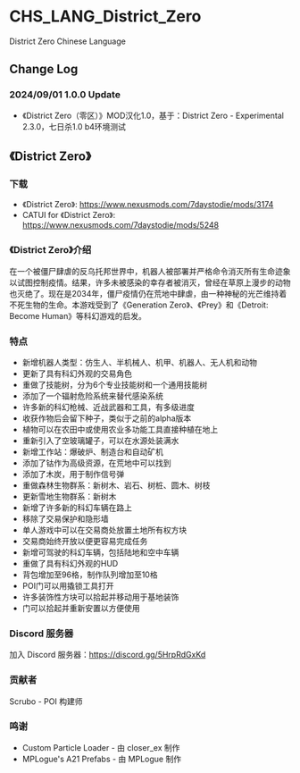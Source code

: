 # CHS_LANG_District_Zero
District Zero Chinese Language

## Change Log
### 2024/09/01 1.0.0 Update
- 《District Zero（零区）》MOD汉化1.0，基于：District Zero - Experimental 2.3.0，七日杀1.0 b4环境测试

## 《District Zero》 
### 下载
- 《District Zero》: https://www.nexusmods.com/7daystodie/mods/3174
- CATUI for 《District Zero》: https://www.nexusmods.com/7daystodie/mods/5248

### 《District Zero》介绍
在一个被僵尸肆虐的反乌托邦世界中，机器人被部署并严格命令消灭所有生命迹象以试图控制疫情。结果，许多未被感染的幸存者被消灭，曾经在草原上漫步的动物也灭绝了。现在是2034年，僵尸疫情仍在荒地中肆虐，由一种神秘的光芒维持着不死生物的生命。本游戏受到了《Generation Zero》、《Prey》和《Detroit: Become Human》等科幻游戏的启发。

### 特点
- 新增机器人类型：仿生人、半机械人、机甲、机器人、无人机和动物
- 更新了具有科幻外观的交易角色
- 重做了技能树，分为6个专业技能树和一个通用技能树
- 添加了一个辐射危险系统来替代感染系统
- 许多新的科幻枪械、近战武器和工具，有多级进度
- 收获作物后会留下种子，类似于之前的alpha版本
- 植物可以在农田中或使用农业多功能工具直接种植在地上
- 重新引入了空玻璃罐子，可以在水源处装满水
- 新增工作站：爆破炉、制造台和自动矿机
- 添加了钴作为高级资源，在荒地中可以找到
- 添加了木炭，用于制作信号弹
- 重做森林生物群系：新树木、岩石、树桩、圆木、树枝
- 更新雪地生物群系：新树木
- 新增了许多新的科幻车辆在路上
- 移除了交易保护和隐形墙
- 单人游戏中可以在交易商处放置土地所有权方块
- 交易商始终开放以便更容易完成任务
- 新增可驾驶的科幻车辆，包括陆地和空中车辆
- 重做了具有科幻外观的HUD
- 背包增加至96格，制作队列增加至10格
- POI门可以用撬锁工具打开
- 许多装饰性方块可以拾起并移动用于基地装饰
- 门可以拾起并重新安置以方便使用

### Discord 服务器
加入 Discord 服务器：https://discord.gg/5HrpRdGxKd

### 贡献者
Scrubo - POI 构建师

### 鸣谢
- Custom Particle Loader - 由 closer_ex 制作
- MPLogue's A21 Prefabs - 由 MPLogue 制作

